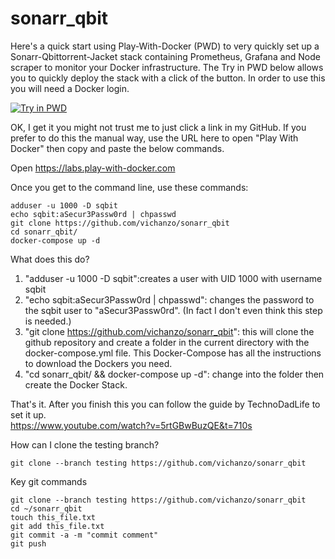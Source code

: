 # sonarr_qbit

Here's a quick start using Play-With-Docker (PWD) to very quickly set up a Sonarr-Qbittorrent-Jacket stack containing Prometheus, Grafana and Node scraper to monitor your Docker infrastructure. The Try in PWD below allows you to quickly deploy the stack with a click of the button.  In order to use this you will need a Docker login.

[![Try in PWD](https://github.com/play-with-docker/stacks/raw/master/assets/images/button.png)](https://labs.play-with-docker.com/?stack=https://raw.githubusercontent.com/vichanzo/sonarr_qbit/main/docker-compose.yml)


OK, I get it you might not trust me to just click a link in my GitHub.  If you prefer to do this the manual way, use the URL here to open "Play With Docker" then copy and paste the below commands.

Open https://labs.play-with-docker.com

Once you get to the command line, use these commands:
```
adduser -u 1000 -D sqbit
echo sqbit:aSecur3Passw0rd | chpasswd
git clone https://github.com/vichanzo/sonarr_qbit
cd sonarr_qbit/
docker-compose up -d
``` 

What does this do?
 1) "adduser -u 1000 -D sqbit":creates a user with UID 1000 with username sqbit
 2) "echo sqbit:aSecur3Passw0rd | chpasswd": changes the password to the sqbit user to "aSecur3Passw0rd".  (In fact I don't even think this step is needed.)
 3) "git clone https://github.com/vichanzo/sonarr_qbit": this will clone the github repository and create a folder in the current directory with the docker-compose.yml file.  This Docker-Compose has all the instructions to download the Dockers you need.
 4) "cd sonarr_qbit/  &&  docker-compose up -d": change into the folder then create the Docker Stack.

That's it.  After you finish this you can follow the guide by TechnoDadLife to set it up.  
     https://www.youtube.com/watch?v=5rtGBwBuzQE&t=710s 


How can I clone the testing branch?
```
git clone --branch testing https://github.com/vichanzo/sonarr_qbit
``` 

Key git commands
```
git clone --branch testing https://github.com/vichanzo/sonarr_qbit
cd ~/sonarr_qbit
touch this_file.txt
git add this_file.txt
git commit -a -m "commit comment"
git push
``` 
